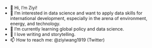 - 👋 Hi, I’m Ziyi!
- 👀 I’m interested in data science and want to apply data skills for international development, especially in the arena of environment, energy, and technology.
- 🌱 I’m currently learning global policy and data science.
- 💞️ I love writing and storytelling.
- 📫 How to reach me: @ziyiwang1919 (Twitter)

<!---
ziyiwang1919/ziyiwang1919 is a ✨ special ✨ repository because its `README.md` (this file) appears on your GitHub profile.
You can click the Preview link to take a look at your changes.
--->
